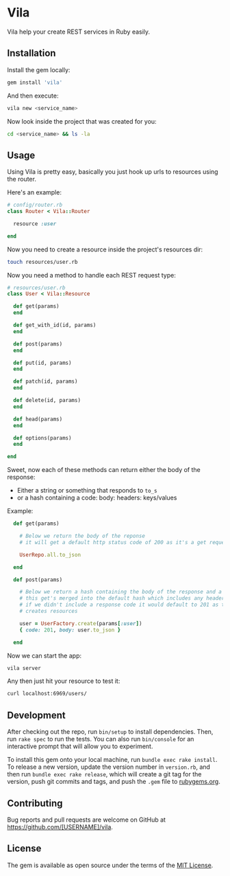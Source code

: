 # Vila

Vila help your create REST services in Ruby easily.


## Installation

Install the gem locally:

```sh
gem install 'vila'
```

And then execute:

```sh
vila new <service_name>
```

Now look inside the project that was created for you:

```sh
cd <service_name> && ls -la
```

## Usage

Using Vila is pretty easy, basically you just hook up urls to resources using the router.

Here's an example:

```ruby
# config/router.rb
class Router < Vila::Router

  resource :user

end
```


Now you need to create a resource inside the project's resources dir:

```sh
touch resources/user.rb
```

Now you need a method to handle each REST request type:

```ruby
# resources/user.rb
class User < Vila::Resource

  def get(params)
  end

  def get_with_id(id, params)
  end

  def post(params)
  end

  def put(id, params)
  end

  def patch(id, params)
  end

  def delete(id, params)
  end

  def head(params)
  end

  def options(params)
  end

end
```

Sweet, now each of these methods can return either the body of the response:

 - Either a string or something that responds to `to_s`
 - or a hash containing a code: body: headers: keys/values

Example:

```ruby
  def get(params)

    # Below we return the body of the reponse
    # it will get a default http status code of 200 as it's a get request

    UserRepo.all.to_json

  end

  def post(params)

    # Below we return a hash containing the body of the response and a response code
    # this get's merged into the default hash which includes any headers we are returning
    # if we didn't include a response code it would default to 201 as this is a post which generally
    # creates resources

    user = UserFactory.create(params[:user])
    { code: 201, body: user.to_json }

  end
```

Now we can start the app:

```sh
vila server
```

Any then just hit your resource to test it:

```sh
curl localhost:6969/users/
```

## Development

After checking out the repo, run `bin/setup` to install dependencies. Then, run `rake spec` to run the tests. You can also run `bin/console` for an interactive prompt that will allow you to experiment.

To install this gem onto your local machine, run `bundle exec rake install`. To release a new version, update the version number in `version.rb`, and then run `bundle exec rake release`, which will create a git tag for the version, push git commits and tags, and push the `.gem` file to [rubygems.org](https://rubygems.org).

## Contributing

Bug reports and pull requests are welcome on GitHub at https://github.com/[USERNAME]/vila.


## License

The gem is available as open source under the terms of the [MIT License](http://opensource.org/licenses/MIT).

